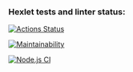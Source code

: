 ### Hexlet tests and linter status:
[![Actions Status](https://github.com/alexanderozerov/backend-project-lvl1/workflows/hexlet-check/badge.svg)](https://github.com/alexanderozerov/backend-project-lvl1/actions)

[![Maintainability](https://api.codeclimate.com/v1/badges/a99a88d28ad37a79dbf6/maintainability)](https://codeclimate.com/github/codeclimate/codeclimate/maintainability)

[![Node.js CI](https://github.com/alexanderozerov/backend-project-lvl1/actions/workflows/Node.js%20CI/badge.svg)](https://github.com/alexanderozerov/backend-project-lvl1/actions)
